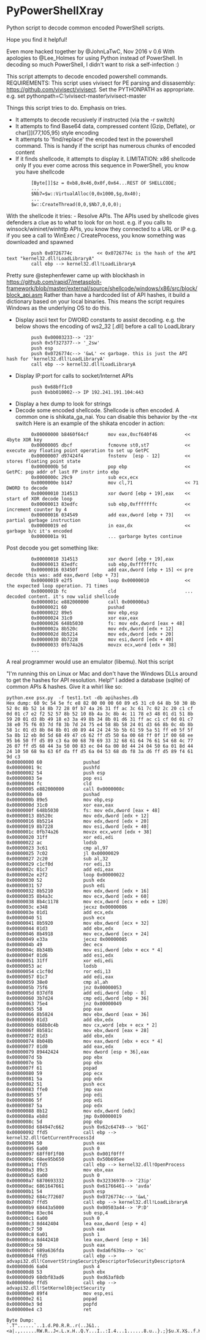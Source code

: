 # PyPowerShellXray
Python script to decode common encoded PowerShell scripts.

Hope you find it helpful!

Even more hacked together by @JohnLaTwC, Nov 2016
v 0.6
With apologies to @Lee_Holmes for using Python instead of PowerShell. In decoding so much PowerShell, I didn't want to risk a self-infection :)

This script attempts to decode encoded powershell commands.  
  REQUIREMENTS: This script uses vivisect for PE parsing and dissasembly: https://github.com/vivisect/vivisect. Set the PYTHONPATH as appropriate.
e.g. set pythonpath=C:\vivisect-master\vivisect-master

Things this script tries to do.  Emphasis on tries.
* It attempts to decode recusively if instructed (via the -r switch)
* It attempts to find Base64 data, compressed content (Gzip, Deflate), or char[]](77,105,95) style encoding
* It attempts to 'find/replace' the encoded text in the powershell command. This is handy
     if the script has numerous chunks of encoded content
* If it finds shellcode, it attempts to display it. LIMITATION: x86 shellcode only
     If you ever come across this sequence in PowerShell, you know you have shellcode

```
         [Byte[]]$z = 0xb8,0x46,0x0f,0x64...REST OF SHELLCODE;
         ...
         $Nb7=$w::VirtualAlloc(0,0x1000,$g,0x40);
         ...
         $w::CreateThread(0,0,$Nb7,0,0,0);
```
With the shellcode it tries:
     - Resolve APIs. The APIs used by shellcode gives defenders a clue as to what to look for on host.
         e.g. if you calls to winsock/wininet/winhttp APIs, you know they connected to a URL or IP
         e.g. if you see a call to WinExec / CreateProcess, you know something was downloaded and spawned

```
         push 0x0726774c         << 0x0726774c is the hash of the API text "kernel32.dll!LoadLibraryA"
         call ebp --> kernel32.dll!LoadLibraryA
```

Pretty sure @stephenfewer came up with blockhash in https://github.com/rapid7/metasploit-framework/blob/master/external/source/shellcode/windows/x86/src/block/block_api.asm
         Rather than have a hardcoded list of API hashes, it build a dictionary based on your local binaries. 
         This means the script requires Windows as the underlying OS to do this.
- Display ascii text for DWORD constants to assist decoding. 
         e.g. the below shows the encoding of ws2_32 [.dll] before a call to LoadLibrary

```
         push 0x00003233--> '23'
         push 0x5f327377--> '_2sw'
         push esp
         push 0x0726774c--> '&wL' << garbage. this is just the API hash for 'kernel32.dll!LoadLibraryA'
         call ebp --> kernel32.dll!LoadLibraryA
```
- Display IP:port for calls to socket/Internet APIs

```
         push 0x68bff1c0
         push 0xbb010002--> IP 192.241.191.104:443
```
- Display a hex dump to look for strings
- Decode some encoded shellcode. Shellcode is often encoded.  A common one is shikata_ga_nai.
         You can disable this behavior by the -nx switch
         Here is an example of the shikata encoder in action:

```
         0x00000000 b8460f64cf       mov eax,0xcf640f46          << 4byte XOR key
         0x00000005 dbcf             fcmovne st0,st7             << execute any floating point operation to set up GetPC
         0x00000007 d97424f4         fnstenv  [esp - 12]         << stores floating point state
         0x0000000b 5d               pop ebp                     << GetPC: pop addr of last FP instr into ebp
         0x0000000c 29c9             sub ecx,ecx
         0x0000000e b147             mov cl,71                   << 71 DWORD to decode
         0x00000010 314513           xor dword [ebp + 19],eax    << start of XOR decode loop
         0x00000013 83edfc           sub ebp,0xfffffffc          << increment counter by 4 
         0x00000016 034549           add eax,dword [ebp + 73]    << partial garbage instruction
         0x00000019 ed               in eax,dx                   << garbage b/c it's encoded
         0x0000001a 91               ... garbarge bytes continue
```

  Post decode you get something like:

```
         0x00000010 314513           xor dword [ebp + 19],eax
         0x00000013 83edfc           sub ebp,0xfffffffc
         0x00000016 03450f           add eax,dword [ebp + 15] << pre decode this was: add eax,dword [ebp + 73] 
         0x00000019 e2f5             loop 0x00000010             << the expected loop operation. 71 times
         0x0000001b fc               cld                         ... decoded content. it's now valid shellcode
         0x0000001c e882000000       call 0x000000a3
         0x00000021 60               pushad 
         0x00000022 89e5             mov ebp,esp
         0x00000024 31c0             xor eax,eax
         0x00000026 648b5030         fs: mov edx,dword [eax + 48]
         0x0000002a 8b520c           mov edx,dword [edx + 12]
         0x0000002d 8b5214           mov edx,dword [edx + 20]
         0x00000030 8b7228           mov esi,dword [edx + 40]
         0x00000033 0fb74a26         movzx ecx,word [edx + 38]
         ...
```
A real programmer would use an emulator (libemu).  Not this script

"I'm running this on Linux or Mac and don't have the Windows DLLs around to get the hashes for API resolution. Help!" I added a database (sqlite) of common APIs & hashes.  Give it a whirl like so:

```
python.exe psx.py  -f test1.txt -db apihashes.db
Hex dump: 60 9c 54 5e fc e8 82 00 00 00 60 89 e5 31 c0 64 8b 50 30 8b 52 0c 8b 52 14 8b 72 28 0f b7 4a 26 31 ff ac 3c 61 7c 02 2c 20 c1 cf 0d 01 c7 e2 f2 52 57 8b 52 10 8b 4a 3c 8b 4c 11 78 e3 48 01 d1 51 8b 59 20 01 d3 8b 49 18 e3 3a 49 8b 34 8b 01 d6 31 ff ac c1 cf 0d 01 c7 38 e0 75 f6 03 7d f8 3b 7d 24 75 e4 58 8b 58 24 01 d3 66 8b 0c 4b 8b 58 1c 01 d3 8b 04 8b 01 d0 89 44 24 24 5b 5b 61 59 5a 51 ff e0 5f 5f 5a 8b 12 eb 8d 5d 68 49 47 c6 62 ff d5 50 6a 00 68 ff 0f 1f 00 68 ee 95 b6 50 ff d5 89 c3 6a 00 68 70 69 33 32 68 61 64 76 61 54 68 4c 77 26 07 ff d5 68 44 3a 50 00 83 ec 04 6a 00 8d 44 24 04 50 6a 01 8d 44 24 10 50 68 9a 63 6f da ff d5 6a 04 53 68 db f8 3a d6 ff d5 89 f4 61 9d c3
0x00000000 60               pushad
0x00000001 9c               pushfd
0x00000002 54               push esp
0x00000003 5e               pop esi
0x00000004 fc               cld
0x00000005 e882000000       call 0x0000008c
0x0000000a 60               pushad
0x0000000b 89e5             mov ebp,esp
0x0000000d 31c0             xor eax,eax
0x0000000f 648b5030         fs: mov edx,dword [eax + 48]
0x00000013 8b520c           mov edx,dword [edx + 12]
0x00000016 8b5214           mov edx,dword [edx + 20]
0x00000019 8b7228           mov esi,dword [edx + 40]
0x0000001c 0fb74a26         movzx ecx,word [edx + 38]
0x00000020 31ff             xor edi,edi
0x00000022 ac               lodsb
0x00000023 3c61             cmp al,97
0x00000025 7c02             jl 0x00000029
0x00000027 2c20             sub al,32
0x00000029 c1cf0d           ror edi,13
0x0000002c 01c7             add edi,eax
0x0000002e e2f2             loop 0x00000022
0x00000030 52               push edx
0x00000031 57               push edi
0x00000032 8b5210           mov edx,dword [edx + 16]
0x00000035 8b4a3c           mov ecx,dword [edx + 60]
0x00000038 8b4c1178         mov ecx,dword [ecx + edx + 120]
0x0000003c e348             jecxz 0x00000086
0x0000003e 01d1             add ecx,edx
0x00000040 51               push ecx
0x00000041 8b5920           mov ebx,dword [ecx + 32]
0x00000044 01d3             add ebx,edx
0x00000046 8b4918           mov ecx,dword [ecx + 24]
0x00000049 e33a             jecxz 0x00000085
0x0000004b 49               dec ecx
0x0000004c 8b348b           mov esi,dword [ebx + ecx * 4]
0x0000004f 01d6             add esi,edx
0x00000051 31ff             xor edi,edi
0x00000053 ac               lodsb
0x00000054 c1cf0d           ror edi,13
0x00000057 01c7             add edi,eax
0x00000059 38e0             cmp al,ah
0x0000005b 75f6             jnz 0x00000053
0x0000005d 037df8           add edi,dword [ebp - 8]
0x00000060 3b7d24           cmp edi,dword [ebp + 36]
0x00000063 75e4             jnz 0x00000049
0x00000065 58               pop eax
0x00000066 8b5824           mov ebx,dword [eax + 36]
0x00000069 01d3             add ebx,edx
0x0000006b 668b0c4b         mov cx,word [ebx + ecx * 2]
0x0000006f 8b581c           mov ebx,dword [eax + 28]
0x00000072 01d3             add ebx,edx
0x00000074 8b048b           mov eax,dword [ebx + ecx * 4]
0x00000077 01d0             add eax,edx
0x00000079 89442424         mov dword [esp + 36],eax
0x0000007d 5b               pop ebx
0x0000007e 5b               pop ebx
0x0000007f 61               popad
0x00000080 59               pop ecx
0x00000081 5a               pop edx
0x00000082 51               push ecx
0x00000083 ffe0             jmp eax
0x00000085 5f               pop edi
0x00000086 5f               pop edi
0x00000087 5a               pop edx
0x00000088 8b12             mov edx,dword [edx]
0x0000008a eb8d             jmp 0x00000019
0x0000008c 5d               pop ebp
0x0000008d 684947c662       push 0x62c64749--> 'bGI'
0x00000092 ffd5             call ebp --> kernel32.dll!GetCurrentProcessId
0x00000094 50               push eax
0x00000095 6a00             push 0
0x00000097 68ff0f1f00       push 0x001f0fff
0x0000009c 68ee95b650       push 0x50b695ee
0x000000a1 ffd5             call ebp --> kernel32.dll!OpenProcess
0x000000a3 89c3             mov ebx,eax
0x000000a5 6a00             push 0
0x000000a7 6870693332       push 0x32336970--> '23ip'
0x000000ac 6861647661       push 0x61766461--> 'avda'
0x000000b1 54               push esp
0x000000b2 684c772607       push 0x0726774c--> '&wL'
0x000000b7 ffd5             call ebp --> kernel32.dll!LoadLibraryA
0x000000b9 68443a5000       push 0x00503a44--> 'P:D'
0x000000be 83ec04           sub esp,4
0x000000c1 6a00             push 0
0x000000c3 8d442404         lea eax,dword [esp + 4]
0x000000c7 50               push eax
0x000000c8 6a01             push 1
0x000000ca 8d442410         lea eax,dword [esp + 16]
0x000000ce 50               push eax
0x000000cf 689a636fda       push 0xda6f639a--> 'oc'
0x000000d4 ffd5             call ebp --> advapi32.dll!ConvertStringSecurityDescriptorToSecurityDescriptorA
0x000000d6 6a04             push 4
0x000000d8 53               push ebx
0x000000d9 68dbf83ad6       push 0xd63af8db
0x000000de ffd5             call ebp --> advapi32.dll!SetKernelObjectSecurity
0x000000e0 89f4             mov esp,esi
0x000000e2 61               popad
0x000000e3 9d               popfd
0x000000e4 c3               ret

Byte Dump:
`.T^......`..1.d.P0.R.R..r(..J&1..<a|.,......RW.R..J<.L.x.H..Q.Y...I..:I.4...1......8.u..}.;}$u.X.X$..f.K.X.........D$$[[aYZQ..__Z....]hIG.b..Pj.h....h...P....j.hpi32hadvaThLw&...hD:P....j..D$.Pj..D$.Ph.co...j.Sh..:.....a..
```


